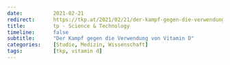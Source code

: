 ```yaml
---
date:          2021-02-21
redirect:      https://tkp.at/2021/02/21/der-kampf-gegen-die-verwendung-von-vitamin-d/
title:         tp - Science & Technology
timeline:      false
subtitle:      "Der Kampf gegen die Verwendung von Vitamin D"
categories:    [Studie, Medizin, Wissenschaft]
tags:          [tkp, vitamin d]
---
```

